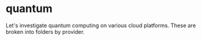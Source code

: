 # quantum

Let's investigate quantum computing on various cloud platforms. These are broken into folders by provider. 
